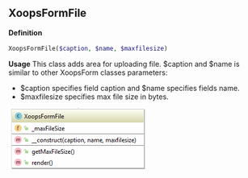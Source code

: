 ## XoopsFormFile


**Definition**
```php
XoopsFormFile($caption, $name, $maxfilesize)
```

**Usage**
This class adds area for uploading file. $caption and $name is similar to other XoopsForm classes parameters: 
* $caption specifies field caption and $name specifies fields name. 
* $maxfilesize specifies max file size in bytes.



![](../../assets/uml/XoopsFormFile.png)

